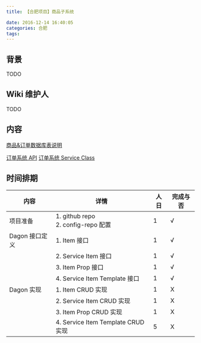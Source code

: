 ```yaml
---
title: 【合肥项目】商品子系统

date: 2016-12-14 16:40:05
categories: 合肥
tags:
---
```


## 背景
TODO

## Wiki 维护人
TODO

## 内容
[商品&订单数据库表说明](https://github.com/Youhujia/docs/blob/master/backend/product_order/database-tables.md)

[订单系统 API](https://github.com/Youhujia/docs/blob/master/backend/product_order/OwlAPI.md)
[订单系统 Service Class](https://github.com/Youhujia/docs/blob/master/backend/product_order/OwlClass.md)

## 时间排期
内容 | 详情 | 人日 | 完成与否
--- | --- | --- | ---
项目准备 |1. github repo <br> 2. config-repo 配置 | 1 | √
Dagon 接口定义 | 1. Item 接口|1|√
||2. Service Item 接口|1|√
||3. Item Prop 接口|1|√
||4. Service Item Template 接口 | 1|√
Dagon 实现 | 1. Item CRUD 实现|1|X
||2. Service Item CRUD 实现 |1|X
||3. Item Prop CRUD 实现|1|X
||4. Service Item Template CRUD 实现 | 5|X


